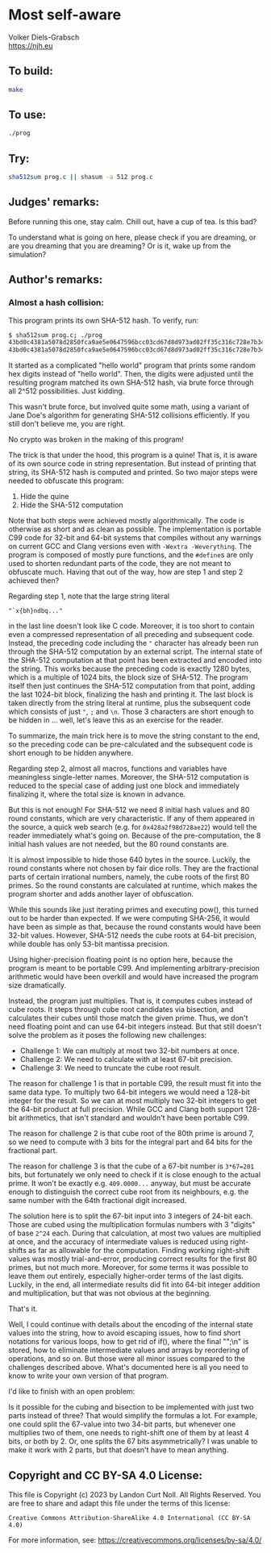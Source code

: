 # Most self-aware

Volker Diels-Grabsch\
<https://njh.eu>


## To build:

```sh
make
```


## To use:

```sh
./prog
```


## Try:

```sh
sha512sum prog.c || shasum -a 512 prog.c
```


## Judges' remarks:

Before running this one, stay calm. Chill out, have a cup of tea. Is this bad?

To understand what is going on here, please check if you are dreaming, or are you dreaming
that you are dreaming? Or is it, wake up from the simulation?


## Author's remarks:

### Almost a hash collision:

This program prints its own SHA-512 hash.  To verify, run:

```sh
$ sha512sum prog.c; ./prog
43bd0c4381a5078d2850fca9ae5e0647596bcc03cd67d8d973ad02ff35c316c728e7b347ca70abe6c74e745e63646cc7643cb0cffcd3d9a969cbf31a7ce5bf68  prog.c
43bd0c4381a5078d2850fca9ae5e0647596bcc03cd67d8d973ad02ff35c316c728e7b347ca70abe6c74e745e63646cc7643cb0cffcd3d9a969cbf31a7ce5bf68
```

It started as a complicated "hello world" program that prints some random hex
digits instead of "hello world".  Then, the digits were adjusted until the
resulting program matched its own SHA-512 hash, via brute force through all
2^512 possibilities.  Just kidding.

This wasn't brute force, but involved quite some math, using a variant of Jane
Doe's algorithm for generating SHA-512 collisions efficiently.  If you still
don't believe me, you are right.

No crypto was broken in the making of this program!

The trick is that under the hood, this program is a quine!  That is, it is aware
of its own source code in string representation.  But instead of printing that
string, its SHA-512 hash is computed and printed.  So two major steps were
needed to obfuscate this program:

1. Hide the quine
2. Hide the SHA-512 computation

Note that both steps were achieved mostly algorithmically.  The code
is otherwise as short and as clean as possible.  The implementation is
portable C99 code for 32-bit and 64-bit systems that compiles without
any warnings on current GCC and Clang versions even with `-Wextra
-Weverything`. The program is composed of mostly pure functions, and
the `#define`s are only used to shorten redundant parts of the code,
they are not meant to obfuscate much.  Having that out of the way, how
are step 1 and step 2 achieved then?

Regarding step 1, note that the large string literal

	"`x{bh}ndbq..."

in the last line doesn't look like C code.  Moreover, it is too short
to contain even a compressed representation of all preceding and
subsequent code. Instead, the preceding code including the `"`
character has already been run through the SHA-512 computation by an
external script. The internal state of the SHA-512 computation at
that point has been extracted and encoded into the string.  This works
because the preceding code is exactly 1280 bytes, which is a multiple
of 1024 bits, the block size of SHA-512.  The program itself then just
continues the SHA-512 computation from that point, adding the last
1024-bit block, finalizing the hash and printing it.  The last block
is taken directly from the string literal at runtime, plus the
subsequent code which consists of just `"`, `;` and `\n`.  Those 3
characters are short enough to be hidden in ... well, let's leave this
as an exercise for the reader.

To summarize, the main trick here is to move the string constant to
the end, so the preceding code can be pre-calculated and the subsequent
code is short enough to be hidden anywhere.

Regarding step 2, almost all macros, functions and variables have
meaningless single-letter names.  Moreover, the SHA-512 computation is
reduced to the special case of adding just one block and immediately
finalizing it, where the total size is known in advance.

But this is not enough!  For SHA-512 we need 8 initial hash values and 80 round
constants, which are very characteristic.  If any of them appeared in the
source, a quick web search (e.g. for `0x428a2f98d728ae22`) would tell the reader
immediately what's going on. Because of the pre-computation, the 8 initial hash
values are not needed, but the 80 round constants are.

It is almost impossible to hide those 640 bytes in the source.
Luckily, the round constants where not chosen by fair dice rolls.
They are the fractional parts of certain irrational numbers, namely,
the cube roots of the first 80 primes.  So the round constants are
calculated at runtime, which makes the program shorter and adds
another layer of obfuscation.

While this sounds like just iterating primes and executing pow(), this
turned out to be harder than expected.  If we were computing SHA-256,
it would have been as simple as that, because the round constants
would have been 32-bit values.  However, SHA-512 needs the cube roots
at 64-bit precision, while double has only 53-bit mantissa precision.

Using higher-precision floating point is no option here, because the
program is meant to be portable C99.  And implementing arbitrary-precision
arithmetic would have been overkill and would have increased the program size
dramatically.

Instead, the program just multiplies.  That is, it computes cubes
instead of cube roots. It steps through cube root candidates via
bisection, and calculates their cubes until those match the given
prime.  Thus, we don't need floating point and can use 64-bit integers
instead.  But that still doesn't solve the problem as it poses the
following new challenges:

- Challenge 1: We can multiply at most two 32-bit numbers at once.
- Challenge 2: We need to calculate with at least 67-bit precision.
- Challenge 3: We need to truncate the cube root result.

The reason for challenge 1 is that in portable C99, the result must
fit into the same data type.  To multiply two 64-bit integers we would
need a 128-bit integer for the result.  So we can at most multiply two
32-bit integers to get the 64-bit product at full precision.  While
GCC and Clang both support 128-bit arithmetics, that isn't standard
and wouldn't have been portable C99.

The reason for challenge 2 is that cube root of the 80th prime is
around 7, so we need to compute with 3 bits for the integral part and
64 bits for the fractional part.

The reason for challenge 3 is that the cube of a 67-bit number is
`3*67=201` bits, but fortunately we only need to check if it is close
enough to the actual prime.  It won't be exactly e.g. `409.0000...`
anyway, but must be accurate enough to distinguish the correct cube
root from its neighbours, e.g. the same number with the 64th
fractional digit increased.

The solution here is to split the 67-bit input into 3 integers of
24-bit each.  Those are cubed using the multiplication formulas
numbers with 3 "digits" of base `2^24` each.  During that calculation,
at most two values are multiplied at once, and the accuracy of
intermediate values is reduced using right-shifts as far as allowable
for the computation.  Finding working right-shift values was mostly
trial-and-error, producing correct results for the first 80 primes,
but not much more.  Moreover, for some terms it was possible to leave
them out entirely, especially higher-order terms of the last digits.
Luckily, in the end, all intermediate results did fit into 64-bit
integer addition and multiplication, but that was not obvious at the
beginning.

That's it.

Well, I could continue with details about the encoding of the internal
state values into the string, how to avoid escaping issues, how to
find short notations for various loops, how to get rid of if(), where
the final "\";\n" is stored, how to eliminate intermediate values and
arrays by reordering of operations, and so on.  But those were all
minor issues compared to the challenges described above.  What's
documented here is all you need to know to write your own version of
that program.

I'd like to finish with an open problem:

Is it possible for the cubing and bisection to be implemented with
just two parts instead of three?  That would simplify the formulas a
lot.  For example, one could split the 67-value into two 34-bit parts,
but whenever one multiplies two of them, one needs to right-shift one
of them by at least 4 bits, or both by 2.  Or, one splits the 67 bits
asymmetrically?  I was unable to make it work with 2 parts, but that
doesn't have to mean anything.


## Copyright and CC BY-SA 4.0 License:

This file is Copyright (c) 2023 by Landon Curt Noll.  All Rights Reserved.
You are free to share and adapt this file under the terms of this license:

    Creative Commons Attribution-ShareAlike 4.0 International (CC BY-SA 4.0)

For more information, see: https://creativecommons.org/licenses/by-sa/4.0/
